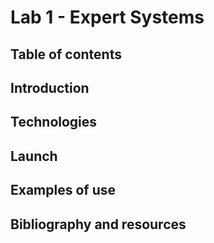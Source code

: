 # Lab 1 - Expert Systems

## Table of contents
## Introduction
## Technologies
## Launch
## Examples of use
## Bibliography and resources